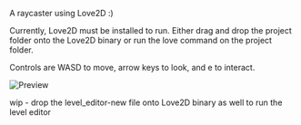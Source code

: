 A raycaster using Love2D :)

Currently, Love2D must be installed to run. Either drag and drop the project folder onto the Love2D binary or run the love command on the project folder.

Controls are WASD to move, arrow keys to look, and e to interact. 

![Preview](https://i.giphy.com/media/v1.Y2lkPTc5MGI3NjExeW52ZHJ5d2Y5bTdiMWgwMHBhYXF2dzNoOTB6NDBmMm1xeHMzdm82OSZlcD12MV9pbnRlcm5hbF9naWZfYnlfaWQmY3Q9Zw/coFQaAzcfpkz5DAkri/giphy-downsized-large.gif)

wip - drop the level_editor-new file onto Love2D binary as well to run the level editor 
